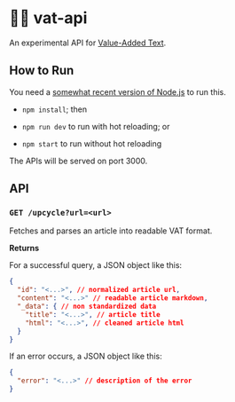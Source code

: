# 👨‍🔬 vat-api

An experimental API for [Value-Added Text](https://github.com/seetee-io/value-enabled-text).

## How to Run

You need a [somewhat recent version of Node.js](https://nodejs.org/en/download) to run this.

- `npm install`; then

- `npm run dev` to run with hot reloading; or
- `npm start` to run without hot reloading

The APIs will be served on port 3000.

## API

### `GET /upcycle?url=<url>`

Fetches and parses an article into readable VAT format.

**Returns**

For a successful query, a JSON object like this:

```json
{
  "id": "<...>", // normalized article url,
  "content": "<...>" // readable article markdown,
  "_data": { // non standardized data
    "title": "<...>", // article title
    "html": "<...>", // cleaned article html
  }
}
```

If an error occurs, a JSON object like this:

```json
{
  "error": "<...>" // description of the error
}
```
